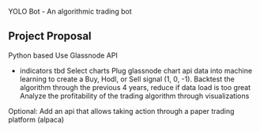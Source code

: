 YOLO Bot - An algorithmic trading bot

## Project Proposal

Python based
Use Glassnode API
 - indicators tbd
Select charts
Plug glassnode chart api data into machine learning to create a Buy, Hodl, or Sell signal (1, 0, -1). 
Backtest the algorithm through the previous 4 years, reduce if data load is too great
Analyze the profitability of the trading algorithm through visualizations

Optional: Add an api that allows taking action through a paper trading platform (alpaca)
